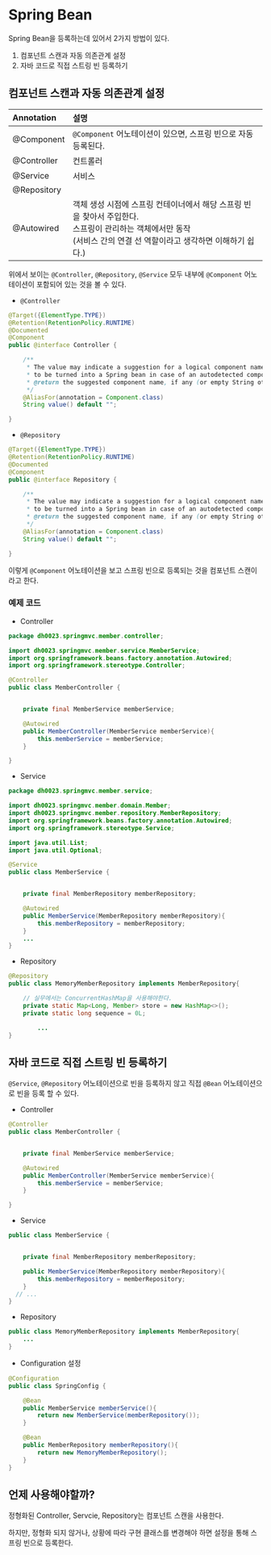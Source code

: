 # Spring Bean

Spring Bean을 등록하는데 있어서 2가지 방법이 있다.

1. 컴포넌트 스캔과 자동 의존관계 설정
2. 자바 코드로 직접 스트링 빈 등록하기

## 컴포넌트 스캔과 자동 의존관계 설정

| Annotation | 설명 |
|:------|:------|
|@Component| `@Component` 어노테이션이 있으면, 스프링 빈으로 자동 등록된다.|
|@Controller| 컨트롤러 |
|@Service| 서비스 |
|@Repository|  |
|@Autowired| 객체 생성 시점에 스프링 컨테이너에서 해당 스프링 빈을 찾아서 주입한다. <br>스프링이 관리하는 객체에서만 동작<br>(서비스 간의 연결 선 역할이라고 생각하면 이해하기 쉽다.) |

위에서 보이는 `@Controller`, `@Repository`, `@Service` 모두 내부에 `@Component` 어노테이션이 포함되어 있는 것을 볼 수 있다.

- `@Controller`

```java
@Target({ElementType.TYPE})
@Retention(RetentionPolicy.RUNTIME)
@Documented
@Component
public @interface Controller {

	/**
	 * The value may indicate a suggestion for a logical component name,
	 * to be turned into a Spring bean in case of an autodetected component.
	 * @return the suggested component name, if any (or empty String otherwise)
	 */
	@AliasFor(annotation = Component.class)
	String value() default "";

}
```

- `@Repository`

```java
@Target({ElementType.TYPE})
@Retention(RetentionPolicy.RUNTIME)
@Documented
@Component
public @interface Repository {

	/**
	 * The value may indicate a suggestion for a logical component name,
	 * to be turned into a Spring bean in case of an autodetected component.
	 * @return the suggested component name, if any (or empty String otherwise)
	 */
	@AliasFor(annotation = Component.class)
	String value() default "";

}
```

이렇게 `@Component` 어노테이션을 보고 스프링 빈으로 등록되는 것을 컴포넌트 스캔이라고 한다.

### 예제 코드

- Controller

```java
package dh0023.springmvc.member.controller;

import dh0023.springmvc.member.service.MemberService;
import org.springframework.beans.factory.annotation.Autowired;
import org.springframework.stereotype.Controller;

@Controller
public class MemberController {


    private final MemberService memberService;

    @Autowired
    public MemberController(MemberService memberService){
        this.memberService = memberService;
    }

}

```

- Service

```java
package dh0023.springmvc.member.service;

import dh0023.springmvc.member.domain.Member;
import dh0023.springmvc.member.repository.MemberRepository;
import org.springframework.beans.factory.annotation.Autowired;
import org.springframework.stereotype.Service;

import java.util.List;
import java.util.Optional;

@Service
public class MemberService {


    private final MemberRepository memberRepository;

    @Autowired
    public MemberService(MemberRepository memberRepository){
        this.memberRepository = memberRepository;
    }
    ...
}

```

- Repository

```java
@Repository
public class MemoryMemberRepository implements MemberRepository{

    // 실무에서는 ConcurrentHashMap을 사용해야한다.
    private static Map<Long, Member> store = new HashMap<>();
    private static long sequence = 0L;

		...
}

```



## 자바 코드로 직접 스트링 빈 등록하기

`@Service`, `@Repository` 어노테이션으로 빈을 등록하지 않고 직접 `@Bean` 어노테이션으로 빈을 등록 할 수 있다.

- Controller

```java
@Controller
public class MemberController {


    private final MemberService memberService;

    @Autowired
    public MemberController(MemberService memberService){
        this.memberService = memberService;
    }

}
```

- Service

```java
public class MemberService {


    private final MemberRepository memberRepository;

    public MemberService(MemberRepository memberRepository){
        this.memberRepository = memberRepository;
    }
  // ...
}
```

- Repository

```java
public class MemoryMemberRepository implements MemberRepository{
	...
}
```

- Configuration 설정

```java
@Configuration
public class SpringConfig {

    @Bean
    public MemberService memberService(){
        return new MemberService(memberRepository());
    }

    @Bean
    public MemberRepository memberRepository(){
        return new MemoryMemberRepository();
    }
}
```



## 언제 사용해야할까?

정형화된 Controller, Servcie, Repository는 컴포넌트 스캔을 사용한다.

하지만, 정형화 되지 않거나, 상황에 따라 구현 클래스를 변경해야 하면 설정을 통해 스프링 빈으로 등록한다.